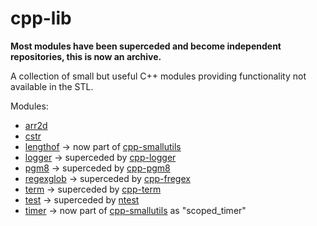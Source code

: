 # cpp-lib

**Most modules have been superceded and become independent repositories, this is now an archive.**

A collection of small but useful C++ modules providing functionality not available in the STL.

Modules:
- [arr2d](docs/arr2d.md)
- [cstr](docs/cstr.md)
- [lengthof](docs/lengthof.md) -> now part of [cpp-smallutils](https://github.com/nluka/cpp-smallutils)
- [logger](docs/logger.md) -> superceded by [cpp-logger](https://github.com/nluka/cpp-logger)
- [pgm8](docs/pgm8.md) -> superceded by [cpp-pgm8](https://github.com/nluka/cpp-pgm8)
- [regexglob](docs/regexglob.md) -> superceded by [cpp-fregex](https://github.com/nluka/cpp-fregex)
- [term](docs/term.md) -> superceded by [cpp-term](https://github.com/nluka/cpp-term)
- [test](docs/test.md) -> superceded by [ntest](https://github.com/nluka/ntest)
- [timer](docs/timer.md) -> now part of [cpp-smallutils](https://github.com/nluka/cpp-smallutils) as "scoped_timer"
